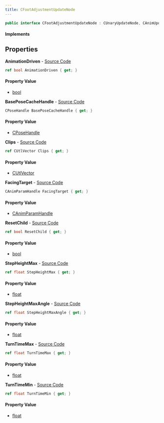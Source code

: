 ```yaml
---
title: CFootAdjustmentUpdateNode
---
```


```csharp
public interface CFootAdjustmentUpdateNode : CUnaryUpdateNode, CAnimUpdateNodeBase, ISchemaClass<CAnimUpdateNodeBase>, ISchemaClass<CUnaryUpdateNode>, ISchemaClass<CFootAdjustmentUpdateNode>, ISchemaField, ISchemaClass, INativeHandle
```

#### Implements

## Properties

**AnimationDriven** - [Source Code](https://github.com/swiftly-solution/swiftlys2/blob/master/managed/src/SwiftlyS2.Generated/Schemas/Interfaces/CFootAdjustmentUpdateNode.cs#L33)

```csharp
ref bool AnimationDriven { get; }
```

#### Property Value

- [bool](https://learn.microsoft.com/dotnet/api/system.boolean)

**BasePoseCacheHandle** - [Source Code](https://github.com/swiftly-solution/swiftlys2/blob/master/managed/src/SwiftlyS2.Generated/Schemas/Interfaces/CFootAdjustmentUpdateNode.cs#L19)

```csharp
CPoseHandle BasePoseCacheHandle { get; }
```

#### Property Value

- [CPoseHandle](/docs/api/shared/schemadefinitions/cposehandle)

**Clips** - [Source Code](https://github.com/swiftly-solution/swiftlys2/blob/master/managed/src/SwiftlyS2.Generated/Schemas/Interfaces/CFootAdjustmentUpdateNode.cs#L17)

```csharp
ref CUtlVector Clips { get; }
```

#### Property Value

- [CUtlVector](/docs/api/shared/natives/cutlvector)

**FacingTarget** - [Source Code](https://github.com/swiftly-solution/swiftlys2/blob/master/managed/src/SwiftlyS2.Generated/Schemas/Interfaces/CFootAdjustmentUpdateNode.cs#L21)

```csharp
CAnimParamHandle FacingTarget { get; }
```

#### Property Value

- [CAnimParamHandle](/docs/api/shared/schemadefinitions/canimparamhandle)

**ResetChild** - [Source Code](https://github.com/swiftly-solution/swiftlys2/blob/master/managed/src/SwiftlyS2.Generated/Schemas/Interfaces/CFootAdjustmentUpdateNode.cs#L31)

```csharp
ref bool ResetChild { get; }
```

#### Property Value

- [bool](https://learn.microsoft.com/dotnet/api/system.boolean)

**StepHeightMax** - [Source Code](https://github.com/swiftly-solution/swiftlys2/blob/master/managed/src/SwiftlyS2.Generated/Schemas/Interfaces/CFootAdjustmentUpdateNode.cs#L27)

```csharp
ref float StepHeightMax { get; }
```

#### Property Value

- [float](https://learn.microsoft.com/dotnet/api/system.single)

**StepHeightMaxAngle** - [Source Code](https://github.com/swiftly-solution/swiftlys2/blob/master/managed/src/SwiftlyS2.Generated/Schemas/Interfaces/CFootAdjustmentUpdateNode.cs#L29)

```csharp
ref float StepHeightMaxAngle { get; }
```

#### Property Value

- [float](https://learn.microsoft.com/dotnet/api/system.single)

**TurnTimeMax** - [Source Code](https://github.com/swiftly-solution/swiftlys2/blob/master/managed/src/SwiftlyS2.Generated/Schemas/Interfaces/CFootAdjustmentUpdateNode.cs#L25)

```csharp
ref float TurnTimeMax { get; }
```

#### Property Value

- [float](https://learn.microsoft.com/dotnet/api/system.single)

**TurnTimeMin** - [Source Code](https://github.com/swiftly-solution/swiftlys2/blob/master/managed/src/SwiftlyS2.Generated/Schemas/Interfaces/CFootAdjustmentUpdateNode.cs#L23)

```csharp
ref float TurnTimeMin { get; }
```

#### Property Value

- [float](https://learn.microsoft.com/dotnet/api/system.single)

